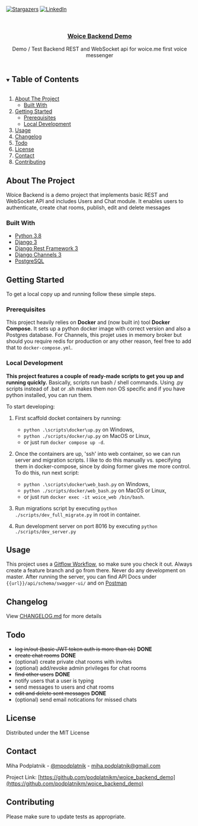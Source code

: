 <!-- PROJECT SHIELDS -->
<!--
*** I'm using markdown "reference style" links for readability.
*** Reference links are enclosed in brackets [ ] instead of parentheses ( ).
*** See the bottom of this document for the declaration of the reference variables
*** for contributors-url, forks-url, etc. This is an optional, concise syntax you may use.
*** https://www.markdownguide.org/basic-syntax/#reference-style-links
-->
[![Stargazers][stars-shield]][stars-url]
[![LinkedIn][linkedin-shield]][linkedin-url]



<!-- PROJECT LOGO -->
<br />
<p align="center">
  <a href="https://github.com/podplatnikm/woice_backend_demo">
    <h3 align="center">Woice Backend Demo</h3>
  </a>
  <p align="center">
    Demo / Test Backend REST and WebSocket api for woice.me first voice messenger
  </p>
</p>



<!-- TABLE OF CONTENTS -->
<details open="open">
  <summary><h2 style="display: inline-block">Table of Contents</h2></summary>
  <ol>
    <li>
      <a href="#about-the-project">About The Project</a>
      <ul>
        <li><a href="#built-with">Built With</a></li>
      </ul>
    </li>
    <li>
      <a href="#getting-started">Getting Started</a>
      <ul>
        <li><a href="#prerequisites">Prerequisites</a></li>
        <li><a href="#local-development">Local Development</a></li>
      </ul>
    </li>
    <li><a href="#usage">Usage</a></li>
    <li><a href="#changelog">Changelog</a></li>
    <li><a href="#todo">Todo</a></li>
    <li><a href="#license">License</a></li>
    <li><a href="#contact">Contact</a></li>
    <li><a href="#contributing">Contributing</a></li>
  </ol>
</details>



<!-- ABOUT THE PROJECT -->
## About The Project

Woice Backend is a demo project that implements basic REST and WebSocket API and includes Users and Chat module.
It enables users to authenticate, create chat rooms, publish, edit and delete messages 

### Built With

* [Python 3.8](https://www.python.org/)
* [Django 3](https://www.djangoproject.com/)
* [Django Rest Framework 3](https://www.django-rest-framework.org/)
* [Django Channels 3](https://github.com/django/channels)
* [PostgreSQL](https://www.postgresql.org/)



<!-- GETTING STARTED -->
## Getting Started

To get a local copy up and running follow these simple steps.

### Prerequisites

This project heavily relies on **Docker** and (now built in) tool **Docker Compose.** It sets up a 
python docker image with correct version and also a Postgres database. For Channels, this projet uses
in memory broker but should you require redis for production or any other reason, feel free to add that to
`docker-compose.yml`.

### Local Development

**This project features a couple of ready-made scripts to get you up and running quickly.** Basically, scripts run
bash / shell commands. Using .py scripts instead of .bat or .sh makes them non OS specific and if you have python
installed, you can run them.

To start developing:
1. First scaffold docket containers by running:
    * `python .\scripts\docker\up.py` on Windows,
    * `python ./scripts/docker/up.py` on MacOS or Linux,
    * or just run `docker compose up -d`.
    
2. Once the containers are up, 'ssh' into web container, so we can run server and migration scripts.
I like to do this manually vs. specifying them in docker-compose, since by doing former gives me more control.
   To do this, run next script:
   * `python .\scripts\docker\web_bash.py` on Windows,
    * `python ./scripts/docker/web_bash.py` on MacOS or Linux,
    * or just run `docker exec -it woice_web /bin/bash`.
    
3. Run migrations script by executing `python ./scripts/dev_full_migrate.py` in root in container.
4. Run development server on port 8016 by executing `python ./scripts/dev_server.py`

<!-- USAGE -->
## Usage
This project uses a [Gitflow Workflow](https://www.atlassian.com/git/tutorials/comparing-workflows/gitflow-workflow), so make sure you check it out. Always create a
feature branch and go from there. Never do any development on master.
After running the server, you can find API Docs under `{{url}}/api/schema/swagger-ui/` and on [Postman](https://documenter.getpostman.com/view/5623349/TzRa5NwK)


<!-- CHANGELOG -->
## Changelog
View [CHANGELOG.md](CHANGELOG.md) for more details

<!-- TODO -->
## Todo
* ~~log in/out (basic JWT token auth is more than ok)~~ **DONE**
* ~~create chat rooms~~ **DONE**
* (optional) create private chat rooms with invites
* (optional) add/revoke admin privileges for chat rooms
* ~~find other users~~ **DONE**
* notify users that a user is typing
* send messages to users and chat rooms
* ~~edit and delete sent messages~~ **DONE**
* (optional) send email notications for missed chats

<!-- LICENSE -->
## License
Distributed under the MIT License



<!-- CONTACT -->
## Contact

Miha Podplatnik - [@mpodplatnik](https://twitter.com/mpodplatnik) - miha.podplatnik@gmail.com

Project Link: [https://github.com/podplatnikm/woice_backend_demo](https://github.com/podplatnikm/woice_backend_demo)

<!-- CONTRIBUTING -->
## Contributing
Please make sure to update tests as appropriate.


<!-- MARKDOWN LINKS & IMAGES -->
<!-- https://www.markdownguide.org/basic-syntax/#reference-style-links -->
[stars-shield]: https://img.shields.io/github/stars/podplatnikm/woice_backend_demo
[stars-url]: https://github.com/podplatnikm/woice_backend_demo/stargazers
[linkedin-shield]: https://img.shields.io/badge/-LinkedIn-black.svg?style=flat&logo=linkedin&colorB=555
[linkedin-url]: https://linkedin.com/in/miha-podplatnik/